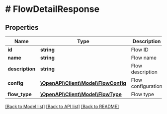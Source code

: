 # # FlowDetailResponse

## Properties

Name | Type | Description | Notes
------------ | ------------- | ------------- | -------------
**id** | **string** | Flow ID |
**name** | **string** | Flow name |
**description** | **string** | Flow description |
**config** | [**\OpenAPI\Client\Model\FlowConfig**](FlowConfig.md) | Flow configuration |
**flow_type** | [**\OpenAPI\Client\Model\FlowType**](FlowType.md) | Flow type |

[[Back to Model list]](../../README.md#models) [[Back to API list]](../../README.md#endpoints) [[Back to README]](../../README.md)
